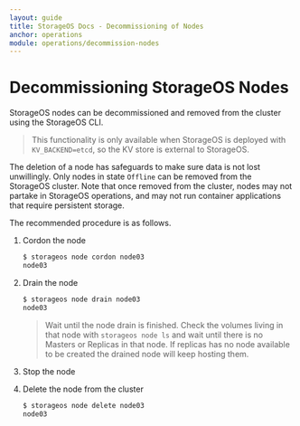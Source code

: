 ```yaml
---
layout: guide
title: StorageOS Docs - Decommissioning of Nodes
anchor: operations
module: operations/decommission-nodes
---
```


# Decommissioning StorageOS Nodes

StorageOS nodes can be decommissioned and removed from the cluster using the
StorageOS CLI.

> This functionality is only available when StorageOS is deployed with
> `KV_BACKEND=etcd`, so the KV store is external to StorageOS.

The deletion of a node has safeguards to make sure data is not lost
unwillingly. Only nodes in state `Offline` can be removed from the StorageOS
cluster. Note that once removed from the cluster, nodes may not partake in
StorageOS operations, and may not run container applications that require
persistent storage.

The recommended procedure is as follows.

1. Cordon the node

   ```bash
   $ storageos node cordon node03
   node03
   ```

1. Drain the node

   ```bash
   $ storageos node drain node03
   node03
   ```

   > Wait until the node drain is finished. Check the volumes living in that
   > node with `storageos node ls` and wait until there is no Masters or
   > Replicas in that node. If replicas has no node available to be created
   > the drained node will keep hosting them.

1. Stop the node

1. Delete the node from the cluster

   ```bash
   $ storageos node delete node03
   node03
   ```
